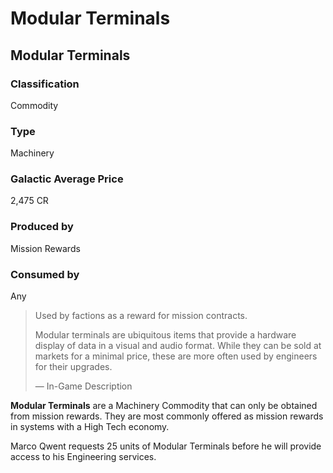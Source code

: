 # Modular Terminals
## Modular Terminals

### Classification

Commodity

### Type

Machinery

### Galactic Average Price

2,475 CR

### Produced by

Mission Rewards

### Consumed by

Any

> 
> 
> Used by factions as a reward for mission contracts.
> 
> Modular terminals are ubiquitous items that provide a hardware display of data in a visual and audio format. While they can be sold at markets for a minimal price, these are more often used by engineers for their upgrades.
> 
> 
> — In-Game Description
> 

**Modular Terminals** are a Machinery Commodity that can only be obtained from mission rewards. They are most commonly offered as mission rewards in systems with a High Tech economy.

Marco Qwent requests 25 units of Modular Terminals before he will provide access to his Engineering services.